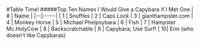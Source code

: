 #Table Time!
#####Top Ten Names I Would Give a Capybara if I Met One
| # | Name |
|:-:|:----:|
| 1 | Snuffles
| 2 | Caps Lock
| 3 | gianthampster.com
| 4 | Monkey Horse
| 5 | Michael Phelpsybara
| 6 | Fish
| 7 | Hampster Mc.HolyCow
| 8 | Backscratchable
| 9 | Capybara, Use Surf!
| 10| Erin (who doesn't like Capybaras)
